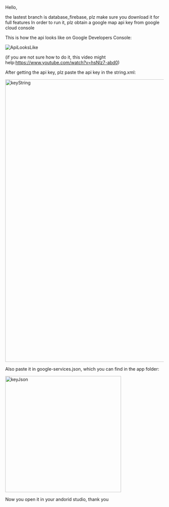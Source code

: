 Hello,

the lastest branch is database_firebase, plz make sure you download it for full features
In order to run it, plz obtain a google map api key from google cloud console

This is how the api looks like on Google Developers Console:

![ApiLooksLike](https://github.com/user-attachments/assets/cf718bce-b91e-49fe-8951-cd6d53dc625a)

(if you are not sure how to do it, this video might help:https://www.youtube.com/watch?v=hsNlz7-abd0)

After getting the api key, plz paste the api key in the string.xml:

<img width="895" alt="keyString" src="https://github.com/user-attachments/assets/8214274f-8269-43c0-83ed-2a16545e99e9" />

Also paste it in google-services.json, which you can find in the app folder:

<img width="368" alt="keyJson" src="https://github.com/user-attachments/assets/5844bb90-a34e-47dc-b617-dae282b30151" />

Now you open it in your andorid studio, thank you


